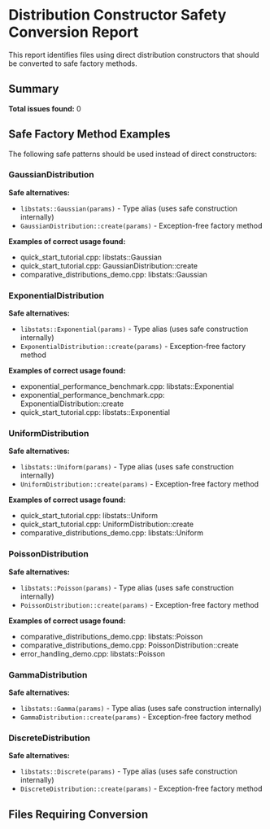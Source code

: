 # Distribution Constructor Safety Conversion Report

This report identifies files using direct distribution constructors that should be converted to safe factory methods.

## Summary

**Total issues found:** 0


## Safe Factory Method Examples

The following safe patterns should be used instead of direct constructors:

### GaussianDistribution

**Safe alternatives:**
- `libstats::Gaussian(params)` - Type alias (uses safe construction internally)
- `GaussianDistribution::create(params)` - Exception-free factory method

**Examples of correct usage found:**
- quick_start_tutorial.cpp: libstats::Gaussian
- quick_start_tutorial.cpp: GaussianDistribution::create
- comparative_distributions_demo.cpp: libstats::Gaussian

### ExponentialDistribution

**Safe alternatives:**
- `libstats::Exponential(params)` - Type alias (uses safe construction internally)
- `ExponentialDistribution::create(params)` - Exception-free factory method

**Examples of correct usage found:**
- exponential_performance_benchmark.cpp: libstats::Exponential
- exponential_performance_benchmark.cpp: ExponentialDistribution::create
- quick_start_tutorial.cpp: libstats::Exponential

### UniformDistribution

**Safe alternatives:**
- `libstats::Uniform(params)` - Type alias (uses safe construction internally)
- `UniformDistribution::create(params)` - Exception-free factory method

**Examples of correct usage found:**
- quick_start_tutorial.cpp: libstats::Uniform
- quick_start_tutorial.cpp: UniformDistribution::create
- comparative_distributions_demo.cpp: libstats::Uniform

### PoissonDistribution

**Safe alternatives:**
- `libstats::Poisson(params)` - Type alias (uses safe construction internally)
- `PoissonDistribution::create(params)` - Exception-free factory method

**Examples of correct usage found:**
- comparative_distributions_demo.cpp: libstats::Poisson
- comparative_distributions_demo.cpp: PoissonDistribution::create
- error_handling_demo.cpp: libstats::Poisson

### GammaDistribution

**Safe alternatives:**
- `libstats::Gamma(params)` - Type alias (uses safe construction internally)
- `GammaDistribution::create(params)` - Exception-free factory method

### DiscreteDistribution

**Safe alternatives:**
- `libstats::Discrete(params)` - Type alias (uses safe construction internally)
- `DiscreteDistribution::create(params)` - Exception-free factory method

## Files Requiring Conversion

